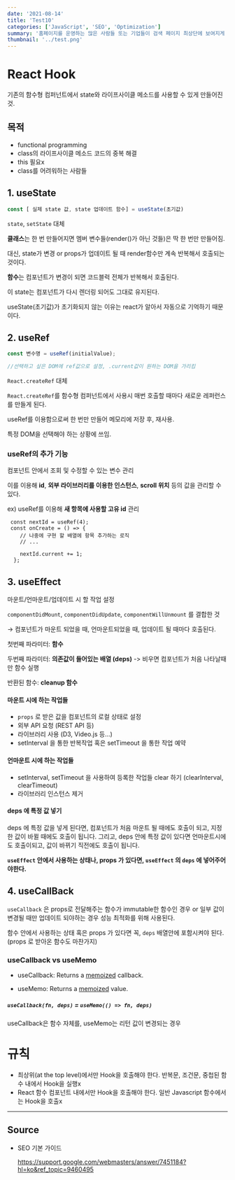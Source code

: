 ```yaml
---
date: '2021-08-14'
title: 'Test10'
categories: ['JavaScript', 'SEO', 'Optimization']
summary: '홈페이지를 운영하는 많은 사람들 또는 기업들이 검색 페이지 최상단에 보여지게 하기 위해 어떤 최적화 작업을 하는지 알아보자.'
thumbnail: '../test.png'
---
```


# React Hook

기존의 함수형 컴퍼넌트에서 state와 라이프사이클 메소드를 사용할 수 있게 만들어진 것.

## 목적

- functional programming
- class의 라이프사이클 메소드 코드의 중복 해결
- this 필요x
- class를 어려워하는 사람들

## 1. useState

```jsx
const [ 실제 state 값, state 업데이트 함수] = useState(초기값)
```

`state`, `setState` 대체

**클래스**는 한 번 만들어지면 멤버 변수들(render()가 아닌 것들)은 딱 한 번만 만들어짐.

대신, state가 변경 or props가 업데이트 될 때 render함수만 계속 반복해서 호출되는 것이다.

**함수**는 컴포넌트가 변경이 되면 코드블럭 전체가 반복해서 호출된다.

이 state는 컴포넌트가 다시 렌더링 되어도 그대로 유지된다.

useState(초기값)가 초기화되지 않는 이유는 react가 알아서 자동으로 기억하기 때문이다.

## 2. useRef

```jsx
const 변수명 = useRef(initialValue);

//선택하고 싶은 DOM에 ref값으로 설정, .current값이 원하는 DOM을 가리킴
```

`React.createRef` 대체

`React.createRef`를 함수형 컴퍼넌트에서 사용시 매번 호출할 때마다 새로운 레퍼런스를 만들게 된다.

useRef를 이용함으로써 한 번만 만들어 메모리에 저장 후, 재사용.

특정 DOM을 선택해야 하는 상황에 쓰임.

### useRef의 추가 기능

컴포넌트 안에서 조회 및 수정할 수 있는 변수 관리

이를 이용해 **id**, **외부 라이브러리를 이용한 인스턴스**, **scroll 위치** 등의 값을 관리할 수 있다.

ex) useRef를 이용해 **새 항목에 사용할 고유 id** 관리

```
 const nextId = useRef(4);
 const onCreate = () => {
    // 나중에 구현 할 배열에 항목 추가하는 로직
    // ...

    nextId.current += 1;
  };
```

## 3. useEffect

마운트/언마운트/업데이트 시 할 작업 설정

`componentDidMount`, `componentDidUpdate`, `componentWillUnmount` 를 결합한 것

→ 컴포넌트가 마운트 되었을 때, 언마운트되었을 때, 업데이트 될 때마다 호출된다.

첫번째 파라미터: **함수**

두번째 파라미터: **의존값이 들어있는 배열 (deps)** -> 비우면 컴포넌트가 처음 나타날때만 함수 실행

반환된 함수: **cleanup 함수**

#### 마운트 시에 하는 작업들

- `props` 로 받은 값을 컴포넌트의 로컬 상태로 설정
- 외부 API 요청 (REST API 등)
- 라이브러리 사용 (D3, Video.js 등...)
- setInterval 을 통한 반복작업 혹은 setTimeout 을 통한 작업 예약

#### 언마운트 시에 하는 작업들

- setInterval, setTimeout 을 사용하여 등록한 작업들 clear 하기 (clearInterval, clearTimeout)
- 라이브러리 인스턴스 제거

#### deps 에 특정 값 넣기

deps 에 특정 값을 넣게 된다면, 컴포넌트가 처음 마운트 될 때에도 호출이 되고, 지정한 값이 바뀔 때에도 호출이 됩니다. 그리고, deps 안에 특정 값이 있다면 언마운트시에도 호출이되고, 값이 바뀌기 직전에도 호출이 됩니다.

**`useEffect` 안에서 사용하는 상태나, props 가 있다면, `useEffect` 의 `deps` 에 넣어주어야한다.**

## 4. useCallBack

`useCallback` 은 props로 전달해주는 함수가 immutable한 함수인 경우 or 일부 값이 변경될 때만 업데이트 되야하는 경우 성능 최적화를 위해 사용된다.

함수 안에서 사용하는 상태 혹은 props 가 있다면 꼭, `deps` 배열안에 포함시켜야 된다. (props 로 받아온 함수도 마찬가지)

### useCallback vs useMemo

- useCallback: Returns a [memoized](https://en.wikipedia.org/wiki/Memoization) callback.

- useMemo: Returns a [memoized](https://en.wikipedia.org/wiki/Memoization) value.

##### `useCallback(fn, deps)` = `useMemo(() => fn, deps)`

useCallback은 함수 자체를, useMemo는 리턴 값이 변경되는 경우

# 규칙

- 최상위(at the top level)에서만 Hook을 호출해야 한다. 반복문, 조건문, 중첩된 함수 내에서 Hook을 실행x
- React 함수 컴포넌트 내에서만 Hook을 호출해야 한다. 일반 Javascript 함수에서는 Hook을 호출x

---

## Source

- SEO 기본 가이드

  [<https://support.google.com/webmasters/answer/7451184?hl=ko&ref_topic=9460495>](https://support.google.com/webmasters/answer/7451184?hl=ko&ref_topic=9460495)
